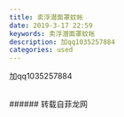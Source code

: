 ```yaml
---
title: 卖浮潜面罩蚊帐
date: 2019-3-17 22:59
keywords: 卖浮潜面罩蚊帐
description: 加qq1035257884
categories: used
---
```

<td class="t_f" id="postmessage_3244962">

加qq1035257884<br/>
<img alt="" border="0" class="zoom" data-cf-modified-2dbf88c252deadaffed6de55-="" file="http://www.flw.ph/data/appbyme/upload/image/201903/17/XcnJKUn7z27X.jpg" id="aimg_QYZjf" lazyloadthumb="1" onclick="" onmouseover="" src="http://www.flw.ph/data/appbyme/upload/image/201903/17/XcnJKUn7z27X.jpg"/><br/>
<br/>
</td>
###### 转载自菲龙网